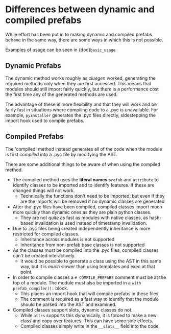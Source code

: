 # Differences between dynamic and compiled prefabs #

While effort has been put in to making dynamic and compiled prefabs
behave in the same way, there are some ways in which this is not possible.

Examples of usage can be seen in {doc}`basic_usage`

## Dynamic Prefabs ##

The dynamic method works roughly as *cluegen* worked, generating the 
required methods only when they are first accessed. This means that
modules should still import fairly quickly, but there is a performance
cost the first time any of the generated methods are used.

The advantage of these is more flexibility and that they will work and
be fairly fast in situations where compiling code to a .pyc is unavailable.
For example, `pyinstaller` generates the .pyc files directly, sidestepping
the import hook used to compile prefabs.

## Compiled Prefabs ##

The 'compiled' method instead generates all of the code when the 
module is first *compiled* into a .pyc file by modifying the AST. 

There are some additional things to be aware of when using the 
compiled method.

* The compiled method uses the **literal names** `prefab` and `attribute`
  to identify classes to be imported and to identify features. 
  If these are changed things will not work.
  * Technically the functions don't need to be imported, but even if they
    are the imports will be removed if no dynamic classes are generated
* After the .pyc files have been compiled, compiled classes import
  much more quickly than dynamic ones as they are plain python classes.
    * They are not *quite* as fast as modules with native classes,
      as hash-based invalidation is used instead of timestamp
      invalidation.
* Due to .pyc files being created independently inheritance is
  more restricted for compiled classes.
    * Inheritance across modules is not supported
    * Inheritance from non-prefab base classes is not supported
* As the classes must be compiled into the .pyc files, compiled
  classes can't be created interactively.
    * It would be possible to generate a class using the AST in this
      same way, but it is *much* slower than using templates and exec 
      at that point.
* In order to compile classes a `# COMPILE_PREFABS` comment must
  be at the top of a module. The module must also be imported in
  a `with prefab_compiler():` block.
    * This places an import hook that will compile prefabs in
      these files.
    * The comment is required as a fast way to identify that the
      module should be parsed into the AST and examined.
* Compiled classes support slots, dynamic classes do not.
    * While `attrs` supports this dynamically, it is forced to 
      make a new class and copy over features. This can have some
      side effects.
    * Compiled classes simply write in the `__slots__` field into the code.
